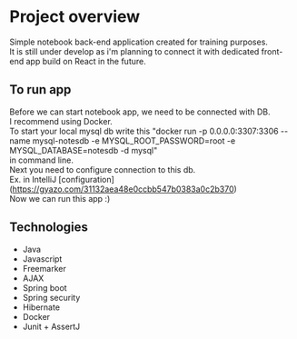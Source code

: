 # Project overview

Simple notebook back-end application created for training purposes.  
It is still under develop as i'm planning to connect it with dedicated front-end app build on React in the future.  

## To run app

Before we can start notebook app, we need to be connected with DB.  
I recommend using Docker.  
To start your local mysql db write this "docker run -p 0.0.0.0:3307:3306 --name mysql-notesdb -e MYSQL_ROOT_PASSWORD=root -e MYSQL_DATABASE=notesdb -d mysql"  
in command line.  
Next you need to configure connection to this db.  
Ex. in IntelliJ [configuration] (https://gyazo.com/31132aea48e0ccbb547b0383a0c2b370)  
Now we can run this app :)  

## Technologies

- Java
- Javascript
- Freemarker
- AJAX
- Spring boot
- Spring security
- Hibernate
- Docker
- Junit + AssertJ

